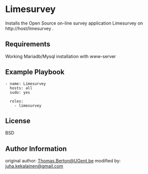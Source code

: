 Limesurvey
=========

Installs the Open Source on-line survey application Limesurvey on http://host/limesurvey .

Requirements
------------

Working Mariadb/Mysql installation with www-server

Example Playbook
----------------

```
- name: Limesurvey
  hosts: all
  sudo: yes

  roles:
    - limesurvey
```

License
-------

BSD

Author Information
------------------

original author: Thomas.Berton@UGent.be
modified by: juha.kekalainen@gmail.com